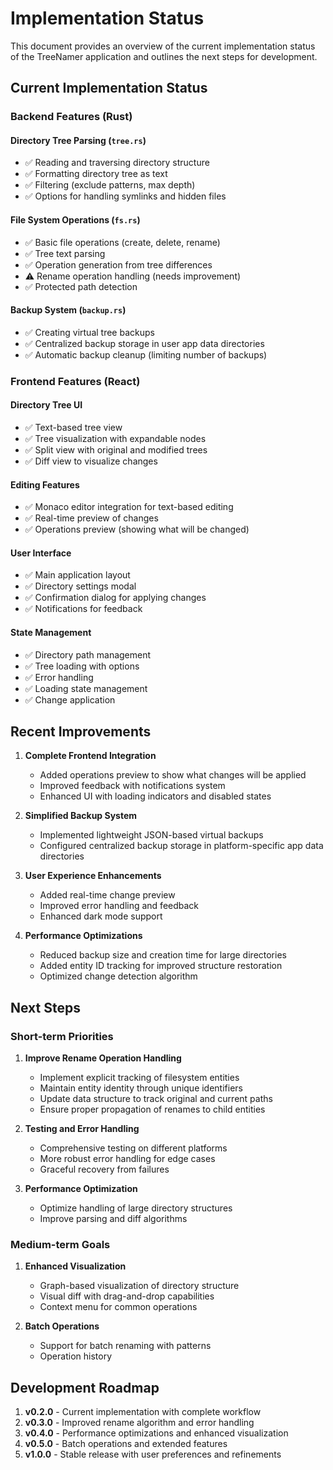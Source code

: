 # Implementation Status

This document provides an overview of the current implementation status of the TreeNamer application and outlines the next steps for development.

## Current Implementation Status

### Backend Features (Rust)

#### Directory Tree Parsing (`tree.rs`)

- ✅ Reading and traversing directory structure
- ✅ Formatting directory tree as text
- ✅ Filtering (exclude patterns, max depth)
- ✅ Options for handling symlinks and hidden files

#### File System Operations (`fs.rs`)

- ✅ Basic file operations (create, delete, rename)
- ✅ Tree text parsing
- ✅ Operation generation from tree differences
- ⚠️ Rename operation handling (needs improvement)
- ✅ Protected path detection

#### Backup System (`backup.rs`)

- ✅ Creating virtual tree backups
- ✅ Centralized backup storage in user app data directories
- ✅ Automatic backup cleanup (limiting number of backups)

### Frontend Features (React)

#### Directory Tree UI

- ✅ Text-based tree view
- ✅ Tree visualization with expandable nodes
- ✅ Split view with original and modified trees
- ✅ Diff view to visualize changes

#### Editing Features

- ✅ Monaco editor integration for text-based editing
- ✅ Real-time preview of changes
- ✅ Operations preview (showing what will be changed)

#### User Interface

- ✅ Main application layout
- ✅ Directory settings modal
- ✅ Confirmation dialog for applying changes
- ✅ Notifications for feedback

#### State Management

- ✅ Directory path management
- ✅ Tree loading with options
- ✅ Error handling
- ✅ Loading state management
- ✅ Change application

## Recent Improvements

1. **Complete Frontend Integration**
   - Added operations preview to show what changes will be applied
   - Improved feedback with notifications system
   - Enhanced UI with loading indicators and disabled states

2. **Simplified Backup System**
   - Implemented lightweight JSON-based virtual backups
   - Configured centralized backup storage in platform-specific app data directories

3. **User Experience Enhancements**
   - Added real-time change preview
   - Improved error handling and feedback
   - Enhanced dark mode support

4. **Performance Optimizations**
   - Reduced backup size and creation time for large directories
   - Added entity ID tracking for improved structure restoration
   - Optimized change detection algorithm

## Next Steps

### Short-term Priorities

1. **Improve Rename Operation Handling**
   - Implement explicit tracking of filesystem entities
   - Maintain entity identity through unique identifiers
   - Update data structure to track original and current paths
   - Ensure proper propagation of renames to child entities

2. **Testing and Error Handling**
   - Comprehensive testing on different platforms
   - More robust error handling for edge cases
   - Graceful recovery from failures

3. **Performance Optimization**
   - Optimize handling of large directory structures
   - Improve parsing and diff algorithms

### Medium-term Goals

1. **Enhanced Visualization**
   - Graph-based visualization of directory structure
   - Visual diff with drag-and-drop capabilities
   - Context menu for common operations

2. **Batch Operations**
   - Support for batch renaming with patterns
   - Operation history

## Development Roadmap

1. **v0.2.0** - Current implementation with complete workflow
2. **v0.3.0** - Improved rename algorithm and error handling
3. **v0.4.0** - Performance optimizations and enhanced visualization
4. **v0.5.0** - Batch operations and extended features
5. **v1.0.0** - Stable release with user preferences and refinements
